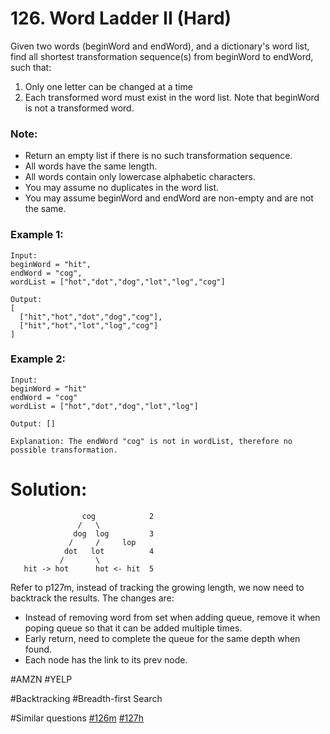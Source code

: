 # 126. Word Ladder II (Hard)

Given two words (beginWord and endWord), and a dictionary's word list, find all shortest transformation sequence(s) from beginWord to endWord, such that:

1. Only one letter can be changed at a time
2. Each transformed word must exist in the word list. Note that beginWord is not a transformed word.

### Note:
- Return an empty list if there is no such transformation sequence.
- All words have the same length.
- All words contain only lowercase alphabetic characters.
- You may assume no duplicates in the word list.
- You may assume beginWord and endWord are non-empty and are not the same.

### Example 1:
```
Input:
beginWord = "hit",
endWord = "cog",
wordList = ["hot","dot","dog","lot","log","cog"]

Output:
[
  ["hit","hot","dot","dog","cog"],
  ["hit","hot","lot","log","cog"]
]
```
### Example 2:
```
Input:
beginWord = "hit"
endWord = "cog"
wordList = ["hot","dot","dog","lot","log"]

Output: []

Explanation: The endWord "cog" is not in wordList, therefore no possible transformation.
```

# Solution:
                    cog            2
                   /   \  
                  dog  log         3
                 /     /     lop
                dot   lot          4
               /       \ 
       hit -> hot      hot <- hit  5

Refer to p127m, instead of tracking the growing length, we now need to backtrack the results.
The changes are:
- Instead of removing word from set when adding queue, remove it when poping queue so that it can be added multiple times.
- Early return, need to complete the queue for the same depth when found.
- Each node has the link to its prev node.

#AMZN #YELP

#Backtracking #Breadth-first Search

#Similar questions [#126m](../p126m/README.md) [#127h](../p127h/README.md)